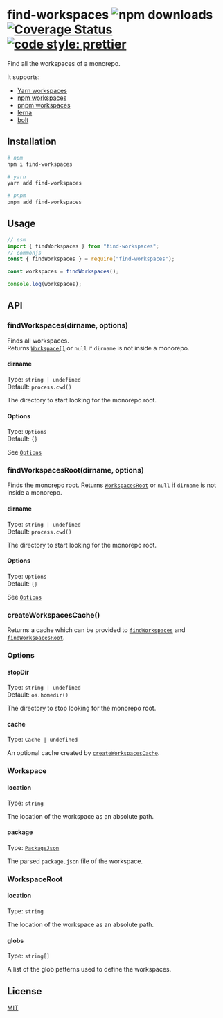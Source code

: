 # find-workspaces ![npm downloads](https://img.shields.io/npm/dw/find-workspaces) [![Coverage Status](https://coveralls.io/repos/github/joshuajaco/find-workspaces/badge.svg)](https://coveralls.io/github/joshuajaco/find-workspaces) [![code style: prettier](https://img.shields.io/badge/code_style-prettier-ff69b4.svg?style=flat-square)](https://github.com/prettier/prettier)

Find all the workspaces of a monorepo.

It supports:

- [Yarn workspaces](https://classic.yarnpkg.com/en/docs/workspaces)
- [npm workspaces](https://docs.npmjs.com/cli/v7/using-npm/workspaces)
- [pnpm workspaces](https://pnpm.io/workspaces)
- [lerna](https://github.com/lerna/lerna)
- [bolt](https://github.com/boltpkg/bolt)

## Installation

```sh
# npm
npm i find-workspaces

# yarn
yarn add find-workspaces

# pnpm
pnpm add find-workspaces
```

## Usage

```javascript
// esm
import { findWorkspaces } from "find-workspaces";
// commonjs
const { findWorkspaces } = require("find-workspaces");

const workspaces = findWorkspaces();

console.log(workspaces);
```

## API

### findWorkspaces(dirname, options)

Finds all workspaces.  
Returns [`Workspace[]`](#workspace) or `null` if `dirname` is not inside a monorepo.

#### dirname

Type: `string | undefined`  
Default: `process.cwd()`

The directory to start looking for the monorepo root.

#### Options

Type: `Options`  
Default: `{}`

See [`Options`](#options-2)

### findWorkspacesRoot(dirname, options)

Finds the monorepo root.
Returns [`WorkspacesRoot`](#workspaceroot) or `null` if `dirname` is not inside a monorepo.

#### dirname

Type: `string | undefined`  
Default: `process.cwd()`

The directory to start looking for the monorepo root.

#### Options

Type: `Options`  
Default: `{}`

See [`Options`](#options-2)

### createWorkspacesCache()

Returns a cache which can be provided to [`findWorkspaces`](#findworkspacesdirname-options) and [`findWorkspacesRoot`](#findworkspacesrootdirname-options).

### Options

#### stopDir

Type: `string | undefined`  
Default: `os.homedir()`

The directory to stop looking for the monorepo root.

#### cache

Type: `Cache | undefined`

An optional cache created by [`createWorkspacesCache`](#createworkspacescache).

### Workspace

#### location

Type: `string`

The location of the workspace as an absolute path.

#### package

Type: [`PackageJson`](https://github.com/sindresorhus/type-fest/blob/main/source/package-json.d.ts)

The parsed `package.json` file of the workspace.

### WorkspaceRoot

#### location

Type: `string`

The location of the workspace as an absolute path.

#### globs

Type: `string[]`

A list of the glob patterns used to define the workspaces.

## License

[MIT](https://github.com/joshuajaco/find-workspaces/blob/main/LICENSE)
